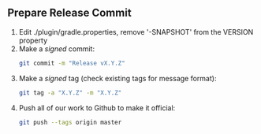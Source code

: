## Prepare Release Commit

1. Edit ./plugin/gradle.properties, remove '-SNAPSHOT' from the VERSION property
2. Make a *signed* commit:
   ```bash
   git commit -m "Release vX.Y.Z"
   ```
3. Make a *signed* tag (check existing tags for message format):
   ```bash
   git tag -a "X.Y.Z" -m "X.Y.Z" 
   ```
4. Push all of our work to Github to make it official:
   ```bash
   git push --tags origin master
